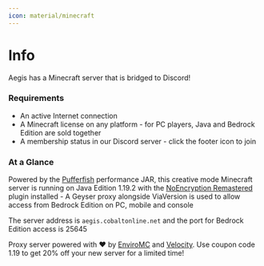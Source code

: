 ```yaml
---
icon: material/minecraft
---
```

# Info

Aegis has a Minecraft server that is bridged to Discord!  

### Requirements

* An active Internet connection
* A Minecraft license on any platform - for PC players, Java and Bedrock Edition are sold together
* A membership status in our Discord server - click the footer icon to join

### At a Glance

Powered by the [Pufferfish](https://github.com/pufferfish-gg/Pufferfish) performance JAR, this creative mode Minecraft server is running on Java Edition 1.19.2 with the [NoEncryption Remastered](https://www.spigotmc.org/resources/noencryption-remastered.104400/) plugin installed - A Geyser proxy alongside ViaVersion is used to allow access from Bedrock Edition on PC, mobile and console

The server address is `aegis.cobaltonline.net` and the port for Bedrock Edition access is 25645

Proxy server powered with :heart: by [EnviroMC](https://client.enviromc.host/?affid=131) and [Velocity](https://velocitypowered.com). Use coupon code 1.19 to get 20% off your new server for a limited time!